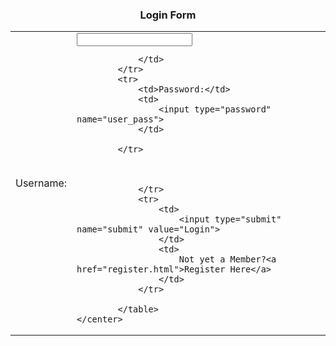 <!DOCTYPE html>
<html>
<head>
	<title>Login Form</title>
</head>
<body>
	<center>
		<h3>Login Form</h3>
		<form action="login.php" method="post"></form>
			<table>
				<tr>
				<td>Username:</td>
				<td>
					<input type="text" name="user">

				</td>	
			</tr>
			<tr>
				<td>Password:</td>
				<td>
					<input type="password" name="user_pass">
				</td>

			</tr>
				


				</tr>
				<tr>
					<td>
						<input type="submit" name="submit" value="Login">
					</td>
					<td>
						Not yet a Member?<a href="register.html">Register Here</a>
					</td>
				</tr>

			</table>
	</center>

</body>
</html>
